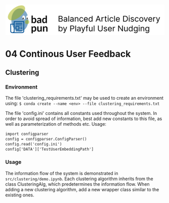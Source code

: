 ![header.png](header.png)
# 04 Continous User Feedback
## Clustering
### Environment
The file 'clustering_requirements.txt' may be used to create an environment using:
 `$ conda create --name <env> --file clustering_requirements.txt`

The file 'config.ini' contains all constants used throughout the system. In order to avoid spread of information, best
add new constants to this file, as well as parameterization of methods etc. Usage:

``` 
import configparser
config = configparser.ConfigParser()
config.read('config.ini')
config['DATA']['TestUserEmbeddingPath']
```

### Usage
The information flow of the system is demonstrated in `src/clustering/demo.ipynb`.
Each clustering algorithm inherits from the class ClusteringAlg, which predetermines the information flow. When adding
a new clustering algorithm, add a new wrapper class similar to the existing ones. 
